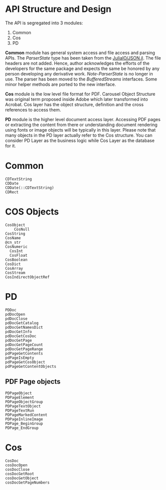# API Structure and Design

The API is segregated into 3 modules:

1. Common
2. Cos
3. PD

**Common** module has general system access and file access and parsing APIs.
The *ParserState* type has been taken from the
[JuliaIO/JSON.jl](/JuliaIO/JSON.jl). The file headers are not added. Hence,
author acknowledges the efforts of the developers for the same package and
expects the same be honored by any person developing any derivative work.
*Note*-*ParserState* is no longer in use. The parser has been moved to the
*BufferedStreams* interfaces. Some minor helper methods are ported to the new
interface.

**Cos** module is the low level file format for PDF. Carousel Object Structure
was original term proposed inside Adobe which later transformed into Acrobat.
Cos layer has the object structure, definition and the cross references to
access them.

**PD** module is the higher level document access layer. Accessing PDF pages or
extracting the content from there or understanding document rendering using
fonts or image objects will be typically in this layer. Please note that many
objects in the PD layer actually refer to the Cos structure. You can consider
PD Layer as the business logic while Cos Layer as the database for it.

# Common
```@docs
CDTextString
CDDate
CDDate(::CDTextString)
CDRect
```
# COS Objects
```@docs
CosObject
    CosNull
CosString
CosName
@cn_str
CosNumeric
  CosInt
  CosFloat
CosBoolean
CosDict
CosArray
CosStream
CosIndirectObjectRef
```

# PD
```@docs
PDDoc
pdDocOpen
pdDocClose
pdDocGetCatalog
pdDocGetNamesDict
pdDocGetInfo
pdDocGetCosDoc
pdDocGetPage
pdDocGetPageCount
pdDocGetPageRange
pdPageGetContents
pdPageIsEmpty
pdPageGetCosObject
pdPageGetContentObjects
```
## PDF Page objects
```@docs
PDPageObject
PDPageElement
PDPageObjectGroup
PDPageTextObject
PDPageTextRun
PDPageMarkedContent
PDPageInlineImage
PDPage_BeginGroup
PDPage_EndGroup
```

# Cos
```@docs
CosDoc
cosDocOpen
cosDocClose
cosDocGetRoot
cosDocGetObject
cosDocGetPageNumbers
```
